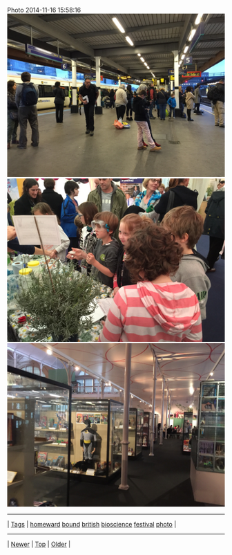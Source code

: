 <!--
title: Photo 2014-11-16 15
date: 2020-06-28T15:02:25.043Z
tags: homeward, bound, british, bioscience, festival, photo
-->












Photo 2014-11-16 15:58:16
![](102786671272-0.jpg)
![](102786671272-1.jpg)
![](102786671272-2.jpg)

<!--BOTTOM-POST-NAVIGATION-->
---

| [Tags](tags.md) | [homeward](tag-homeward.md) [bound](tag-bound.md) [british](tag-british.md) [bioscience](tag-bioscience.md) [festival](tag-festival.md) [photo](tag-photo.md) |

---

| [Newer](102773698332.md) | [Top](index.md) | [Older](103308570702.md) |